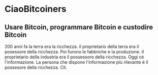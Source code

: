 # CiaoBitcoiners
Usare Bitcoin, programmare Bitcoin e custodire Bitcoin
---
200 anni fa la terra era la ricchezza.
  il proprietario della terra era il posessore della ricchezza.
Poi furono le fabbriche e la produzione.
  Il proprietario della industria era il possessore della ricchezza.
Oggi cè l'informazione.
  La persona che dispone l'informazione più rilevante è il possesore della ricchezza. Cit.
